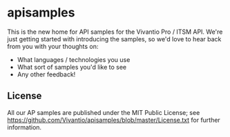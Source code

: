 # apisamples
This is the new home for API samples for the Vivantio Pro / ITSM API. We're just getting started with introducing the samples, so we'd love to hear back from you with your thoughts on:
* What languages / technologies you use
* What sort of samples you'd like to see
* Any other feedback!

## License
All our AP samples are published under the MIT Public License; see https://github.com/Vivantio/apisamples/blob/master/License.txt for further information.